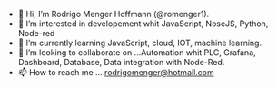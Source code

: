 - 👋 Hi, I’m Rodrigo Menger Hoffmann (@romenger1).
- 👀 I’m interested in developement whit JavaScript, NoseJS, Python, Node-red
- 🌱 I’m currently learning JavaScript, cloud, IOT, machine  learning.
- 💞️ I’m looking to collaborate on ...Automation whit PLC, Grafana, Dashboard, Database, Data integration with Node-Red.
- 📫 How to reach me ... rodrigomenger@hotmail.com

<!---
romenger1/romenger1 is a ✨ special ✨ repository because its `README.md` (this file) appears on your GitHub profile.
You can click the Preview link to take a look at your changes.
--->
